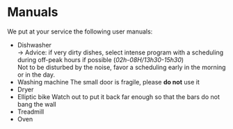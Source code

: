 ﻿# Manuals

We put at your service the following user manuals:  
- Dishwasher  
→ Advice: if very dirty dishes, select intense program with a scheduling during off-peak hours if possible (*02h-08H/13h30-15h30*)  
Not to be disturbed by the noise, favor a scheduling early in the morning or in the day.
- Washing machine 
The small door is fragile, please **do not** use it
- Dryer
- Elliptic bike 
Watch out to put it back far enough so that the bars do not bang the wall
- Treadmill
- Oven

